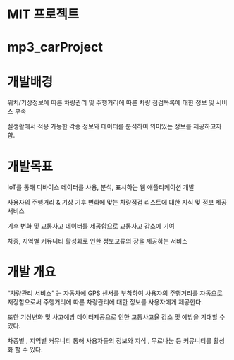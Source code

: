 # MIT 프로젝트 

# mp3_carProject


# 개발배경

위치/기상정보에 따른 차량관리 및 주행거리에 따른 차량 점검목록에 대한 정보 및 서비스 부족

실생활에서 적용 가능한 각종 정보와 데이터를 분석하여 의미있는 정보를 제공하고자 함.



# 개발목표

IoT를 통해 디바이스 데이터를 사용, 분석, 표시하는 웹 애플리케이션 개발

사용자의 주행거리 & 기상 기후 변화에 맞는 차량점검 리스트에 대한 지식 및 정보 제공 서비스

기후 변화 및 교통사고 데이터를 제공함으로 교통사고 감소에 기여

차종, 지역별 커뮤니티 활성화로 인한 정보교류의 장을 제공하는 서비스


# 개발 개요

“차량관리 서비스” 는 자동차에 GPS 센서를 부착하여 사용자의 주행거리를 자동으로 저장함으로써 주행거리에 따른 차량관리에 대한 정보를 사용자에게 제공한다. 

또한 기상변화 및 사고예방 데이터제공으로 인한  교통사고율 감소 및 예방을 기대할 수 있다. 

차종별 , 지역별 커뮤니티 통해 사용자들의 정보와 지식 , 무료나눔 등 커뮤니티를 활성화 할 수 있다.


